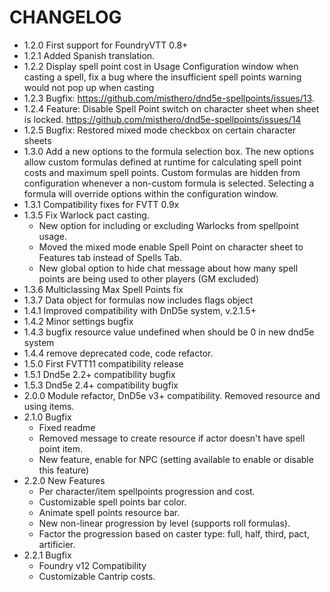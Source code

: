 # CHANGELOG

- 1.2.0 First support for FoundryVTT 0.8+
- 1.2.1 Added Spanish translation.
- 1.2.2 Display spell point cost in Usage Configuration window when casting a spell, fix a bug where the insufficient spell points warning would not pop up when casting
- 1.2.3 Bugfix: <https://github.com/misthero/dnd5e-spellpoints/issues/13>.
- 1.2.4 Feature: Disable Spell Point switch on character sheet when sheet is locked. <https://github.com/misthero/dnd5e-spellpoints/issues/14>
- 1.2.5 Bugfix: Restored mixed mode checkbox on certain character sheets
- 1.3.0 Add a new options to the formula selection box. The new options allow custom formulas defined at runtime for calculating spell point costs and maximum spell points. Custom formulas are hidden from configuration whenever a non-custom formula is selected. Selecting a formula will override options within the configuration window.
- 1.3.1 Compatibility fixes for FVTT 0.9x
- 1.3.5 Fix Warlock pact casting. 
  - New option for including or excluding Warlocks from spellpoint usage. 
  - Moved the mixed mode enable Spell Point on character sheet to Features tab instead of Spells Tab.
  - New global option to hide chat message about how many spell points are being used to other players (GM excluded)
- 1.3.6 Multiclassing Max Spell Points fix
- 1.3.7 Data object for formulas now includes flags object
- 1.4.1 Improved compatibility with DnD5e system, v.2.1.5+
- 1.4.2 Minor settings bugfix
- 1.4.3 bugfix resource value undefined when should be 0 in new dnd5e system
- 1.4.4 remove deprecated code, code refactor.
- 1.5.0 First FVTT11 compatibility release
- 1.5.1 Dnd5e 2.2+ compatibility bugfix
- 1.5.3 Dnd5e 2.4+ compatibility bugfix
- 2.0.0 Module refactor, DnD5e v3+ compatibility. Removed resource and using items.
- 2.1.0 Bugfix
  - Fixed readme
  - Removed message to create resource if actor doesn't have spell point item.
  - New feature, enable for NPC (setting available to enable or disable this feature)
- 2.2.0 New Features
  - Per character/item spellpoints progression and cost.
  - Customizable spell points bar color.
  - Animate spell points resource bar.
  - New non-linear progression by level (supports roll formulas).
  - Factor the progression based on caster type: full, half, third, pact, artificier.
- 2.2.1 Bugfix
  - Foundry v12 Compatibility
  - Customizable Cantrip costs.
